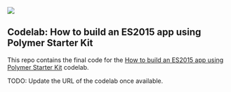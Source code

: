 ![](https://cloud.githubusercontent.com/assets/110953/7877439/6a69d03e-0590-11e5-9fac-c614246606de.png)
## Codelab: How to build an ES2015 app using Polymer Starter Kit

This repo contains the final code for the [How to build an ES2015 app using Polymer Starter Kit](https://developers.google.com) codelab.

TODO: Update the URL of the codelab once available.
